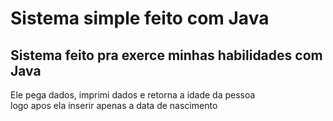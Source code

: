 # Sistema simple feito com Java
## Sistema feito pra exerce minhas habilidades com Java
Ele pega dados, imprimi dados e retorna a idade da pessoa </br>
logo apos ela inserir apenas a data de nascimento